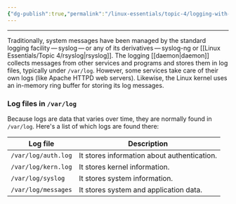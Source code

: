 ```yaml
---
{"dg-publish":true,"permalink":"/linux-essentials/topic-4/logging-with-the-syslog-daemon/","dgPassFrontmatter":true}
---
```


---
Traditionally, system messages have been managed by the standard logging facility — syslog — or any of its derivatives — syslog-ng or [[Linux Essentials/Topic 4/rsyslog\|rsyslog]]. The logging [[daemon\|daemon]] collects messages from other services and programs and stores them in log files, typically under `/var/log`. However, some services take care of their own logs (like Apache HTTPD web servers). Likewise, the Linux kernel uses an in-memory ring buffer for storing its log messages.

### Log files in `/var/log`

Because logs are data that varies over time, they are normally found in `/var/log`. Here's a list of which logs are found there:

| Log file            | Description                                 |
| ------------------- | ------------------------------------------- |
| `/var/log/auth.log` | It stores information about authentication. |
| `/var/log/kern.log` | It stores kernel information.               |
| `/var/log/syslog`   | It stores system information.               |
| `/var/log/messages` | It stores system and application data.      |
